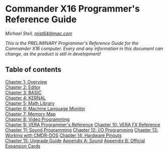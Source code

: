 <!--
********************************************************************************
NOTICE: This file uses two trailing spaces on some lines to indicate line breaks
for GitHub's Markdown flavor. Do not remove!
********************************************************************************
-->

# Commander X16 Programmer's Reference Guide

*Michael Steil, mist64@mac.com*

*This is the PRELIMINARY Programmer's Reference Guide for the Commander X16 computer. Every and any information in this document can change, as the product is still in development!*

## Table of contents

[Chapter 1: Overview](X16%20Reference%20-%2001%20-%20Overview.md#chapter-1-overview)  
[Chapter 2: Editor](X16%20Reference%20-%2002%20-%20Editor.md#chapter-2-editor)  
[Chapter 3: BASIC](X16%20Reference%20-%2003%20-%20BASIC.md#chapter-3-basic-programming)  
[Chapter 4: KERNAL](X16%20Reference%20-%2004%20-%20KERNAL.md#chapter-3-kernal)  
[Chapter 5: Math Library](X16%20Reference%20-%2005%20-%20Math%20Library.md#chapter-5-math-library)  
[Chapter 6: Machine Language Monitor](X16%20Reference%20-%2006%20-%20Machine%20Language%20Monitor.md#chapter-6-machine-language-monitor)  
[Chapter 7: Memory Map](X16%20Reference%20-%2007%20-%20Memory%20Map.md#chapter-7-memory-map)  
[Chapter 8: Video Programming](X16%20Reference%20-%2008%20-%20Video%20Programming.md#chapter-8-video-programming)  
[Chapter 9: VERA Programmer's Reference](X16%20Reference%20-%2009%20-%20VERA%20Programmer's%20Reference.md)
[Chapter 10: VERA FX Reference](X16%20Reference%20-%2010%20-%20VERA%20FX%20Reference.md)
[Chapter 11: Sound Programming](X16%20Reference%20-%2011%20-%20Sound%20Programming.md)
[Chapter 12: I/O Programming](X16%20Reference%20-%2012%20-%20IO%20Programming.md)
[Chapter 13: Working with CMDR-DOS](X16%20Reference%20-%2013%20-%20Working%20with%20CMDR-DOS.md)
[Chapter 14: Hardware Pinouts](X16%20Reference%20-%2014%20-%20Hardware.md)  
[Chapter 15: Upgrade Guide](X16%20Reference%20-%2015%20-%20Upgrade%20Guide.md)
[Appendix A: Sound](X16%20Reference%20-%20Appendix%20A%20-%20Sound.md)
[Appendix B: Official Expansion Cards](X16%20Reference%20-%20Appendix%20B%20-%20Official%20Expansion%20Cards.md)

<!-- For PDF formatting -->
<div class="page-break"></div>
